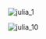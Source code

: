 ![julia_1](https://github.com/user-attachments/assets/050e85e1-6f25-44fd-853c-7b2da50430c8)



![julia_10](https://github.com/user-attachments/assets/b81c8cf7-8ae1-4844-be1e-8c8a82821064)
